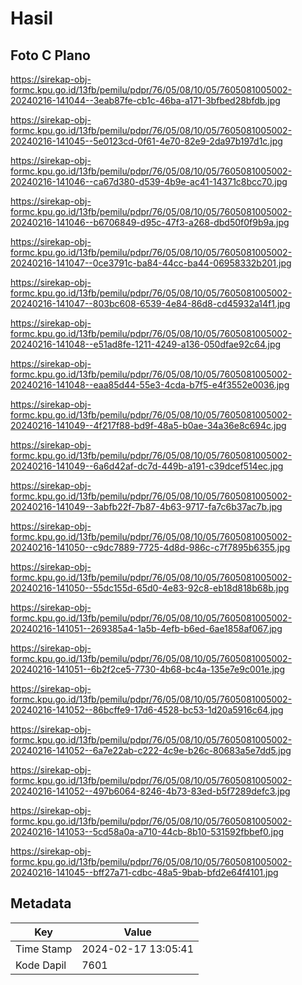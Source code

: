 # Hasil

## Foto C Plano

https://sirekap-obj-formc.kpu.go.id/13fb/pemilu/pdpr/76/05/08/10/05/7605081005002-20240216-141044--3eab87fe-cb1c-46ba-a171-3bfbed28bfdb.jpg

https://sirekap-obj-formc.kpu.go.id/13fb/pemilu/pdpr/76/05/08/10/05/7605081005002-20240216-141045--5e0123cd-0f61-4e70-82e9-2da97b197d1c.jpg

https://sirekap-obj-formc.kpu.go.id/13fb/pemilu/pdpr/76/05/08/10/05/7605081005002-20240216-141046--ca67d380-d539-4b9e-ac41-14371c8bcc70.jpg

https://sirekap-obj-formc.kpu.go.id/13fb/pemilu/pdpr/76/05/08/10/05/7605081005002-20240216-141046--b6706849-d95c-47f3-a268-dbd50f0f9b9a.jpg

https://sirekap-obj-formc.kpu.go.id/13fb/pemilu/pdpr/76/05/08/10/05/7605081005002-20240216-141047--0ce3791c-ba84-44cc-ba44-06958332b201.jpg

https://sirekap-obj-formc.kpu.go.id/13fb/pemilu/pdpr/76/05/08/10/05/7605081005002-20240216-141047--803bc608-6539-4e84-86d8-cd45932a14f1.jpg

https://sirekap-obj-formc.kpu.go.id/13fb/pemilu/pdpr/76/05/08/10/05/7605081005002-20240216-141048--e51ad8fe-1211-4249-a136-050dfae92c64.jpg

https://sirekap-obj-formc.kpu.go.id/13fb/pemilu/pdpr/76/05/08/10/05/7605081005002-20240216-141048--eaa85d44-55e3-4cda-b7f5-e4f3552e0036.jpg

https://sirekap-obj-formc.kpu.go.id/13fb/pemilu/pdpr/76/05/08/10/05/7605081005002-20240216-141049--4f217f88-bd9f-48a5-b0ae-34a36e8c694c.jpg

https://sirekap-obj-formc.kpu.go.id/13fb/pemilu/pdpr/76/05/08/10/05/7605081005002-20240216-141049--6a6d42af-dc7d-449b-a191-c39dcef514ec.jpg

https://sirekap-obj-formc.kpu.go.id/13fb/pemilu/pdpr/76/05/08/10/05/7605081005002-20240216-141049--3abfb22f-7b87-4b63-9717-fa7c6b37ac7b.jpg

https://sirekap-obj-formc.kpu.go.id/13fb/pemilu/pdpr/76/05/08/10/05/7605081005002-20240216-141050--c9dc7889-7725-4d8d-986c-c7f7895b6355.jpg

https://sirekap-obj-formc.kpu.go.id/13fb/pemilu/pdpr/76/05/08/10/05/7605081005002-20240216-141050--55dc155d-65d0-4e83-92c8-eb18d818b68b.jpg

https://sirekap-obj-formc.kpu.go.id/13fb/pemilu/pdpr/76/05/08/10/05/7605081005002-20240216-141051--269385a4-1a5b-4efb-b6ed-6ae1858af067.jpg

https://sirekap-obj-formc.kpu.go.id/13fb/pemilu/pdpr/76/05/08/10/05/7605081005002-20240216-141051--6b2f2ce5-7730-4b68-bc4a-135e7e9c001e.jpg

https://sirekap-obj-formc.kpu.go.id/13fb/pemilu/pdpr/76/05/08/10/05/7605081005002-20240216-141052--86bcffe9-17d6-4528-bc53-1d20a5916c64.jpg

https://sirekap-obj-formc.kpu.go.id/13fb/pemilu/pdpr/76/05/08/10/05/7605081005002-20240216-141052--6a7e22ab-c222-4c9e-b26c-80683a5e7dd5.jpg

https://sirekap-obj-formc.kpu.go.id/13fb/pemilu/pdpr/76/05/08/10/05/7605081005002-20240216-141052--497b6064-8246-4b73-83ed-b5f7289defc3.jpg

https://sirekap-obj-formc.kpu.go.id/13fb/pemilu/pdpr/76/05/08/10/05/7605081005002-20240216-141053--5cd58a0a-a710-44cb-8b10-531592fbbef0.jpg

https://sirekap-obj-formc.kpu.go.id/13fb/pemilu/pdpr/76/05/08/10/05/7605081005002-20240216-141045--bff27a71-cdbc-48a5-9bab-bfd2e64f4101.jpg


## Metadata

| Key        | Value               |
| ---------- | ------------------- |
| Time Stamp | 2024-02-17 13:05:41 |
| Kode Dapil | 7601                |



